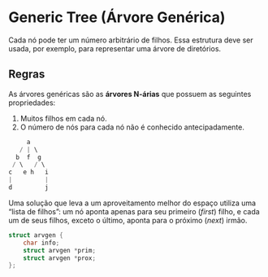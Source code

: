 # Generic Tree (Árvore Genérica)

Cada nó pode ter um número arbitrário de filhos. Essa estrutura deve ser usada, por exemplo, para representar uma árvore de diretórios.

## Regras

As árvores genéricas são as **árvores N-árias** que possuem as seguintes propriedades:

1. Muitos filhos em cada nó.
2. O número de nós para cada nó não é conhecido antecipadamente.

```go
     a
   / | \
  b  f  g
 / \   / \
c   e h   i
|         |
d         j
```

Uma solução que leva a um aproveitamento melhor do espaço utiliza uma “lista de filhos”: um nó aponta apenas para seu primeiro (*first*) filho, e cada um de seus filhos, exceto o último, aponta para o próximo (*next*) irmão.

```c
struct arvgen {
	char info;
	struct arvgen *prim;
	struct arvgen *prox;
};
```

